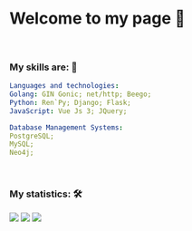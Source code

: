 # Welcome to my page 🤠

<br>

### My skills are: 🧠

```yaml
Languages and technologies:
Golang: GIN Gonic; net/http; Beego;
Python: Ren`Py; Django; Flask;
JavaScript: Vue Js 3; JQuery;

Database Management Systems:
PostgreSQL;
MySQL;
Neo4j;

```

<br>

### My statistics: 🛠

![](http://github-profile-summary-cards.vercel.app/api/cards/profile-details?username=Roupse&theme=github_dark)</div></center>
![](http://github-profile-summary-cards.vercel.app/api/cards/repos-per-language?username=Roupse&theme=github_dark) 
![](http://github-profile-summary-cards.vercel.app/api/cards/stats?username=Roupse&theme=github_dark)



